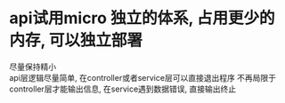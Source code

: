 # api试用micro 独立的体系, 占用更少的内存, 可以独立部署

尽量保持精小   
api层逻辑尽量简单, 在controller或者service层可以直接退出程序
不再局限于controller层才能输出信息, 在service遇到数据错误, 直接输出终止
